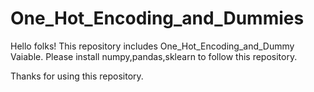 # One_Hot_Encoding_and_Dummies
Hello folks! This repository includes One_Hot_Encoding_and_Dummy Vaiable. 
Please install numpy,pandas,sklearn to follow this repository.  

Thanks for using this repository.
